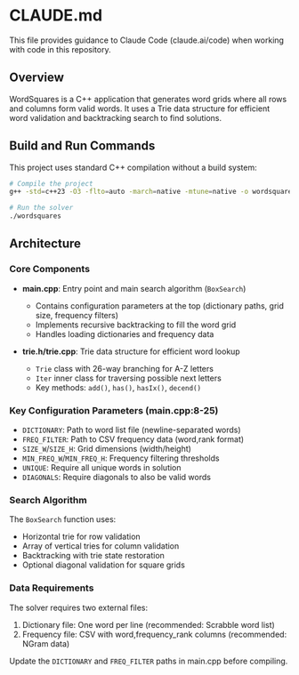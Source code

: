 # CLAUDE.md

This file provides guidance to Claude Code (claude.ai/code) when working with code in this repository.

## Overview

WordSquares is a C++ application that generates word grids where all rows and columns form valid words. It uses a Trie data structure for efficient word validation and backtracking search to find solutions.

## Build and Run Commands

This project uses standard C++ compilation without a build system:

```bash
# Compile the project
g++ -std=c++23 -O3 -flto=auto -march=native -mtune=native -o wordsquares main.cpp trie.cpp

# Run the solver
./wordsquares
```

## Architecture

### Core Components

- **main.cpp**: Entry point and main search algorithm (`BoxSearch`)
  - Contains configuration parameters at the top (dictionary paths, grid size, frequency filters)
  - Implements recursive backtracking to fill the word grid
  - Handles loading dictionaries and frequency data

- **trie.h/trie.cpp**: Trie data structure for efficient word lookup
  - `Trie` class with 26-way branching for A-Z letters
  - `Iter` inner class for traversing possible next letters
  - Key methods: `add()`, `has()`, `hasIx()`, `decend()`

### Key Configuration Parameters (main.cpp:8-25)

- `DICTIONARY`: Path to word list file (newline-separated words)
- `FREQ_FILTER`: Path to CSV frequency data (word,rank format)
- `SIZE_W`/`SIZE_H`: Grid dimensions (width/height)
- `MIN_FREQ_W`/`MIN_FREQ_H`: Frequency filtering thresholds
- `UNIQUE`: Require all unique words in solution
- `DIAGONALS`: Require diagonals to also be valid words

### Search Algorithm

The `BoxSearch` function uses:
- Horizontal trie for row validation
- Array of vertical tries for column validation
- Backtracking with trie state restoration
- Optional diagonal validation for square grids

### Data Requirements

The solver requires two external files:
1. Dictionary file: One word per line (recommended: Scrabble word list)
2. Frequency file: CSV with word,frequency_rank columns (recommended: NGram data)

Update the `DICTIONARY` and `FREQ_FILTER` paths in main.cpp before compiling.